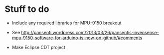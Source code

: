Stuff to do
===========

- Include any required libraries for MPU-9150 breakout
 - See http://pansenti.wordpress.com/2013/03/26/pansentis-invensense-mpu-9150-software-for-arduino-is-now-on-github/#comments

- Make Eclipse CDT project